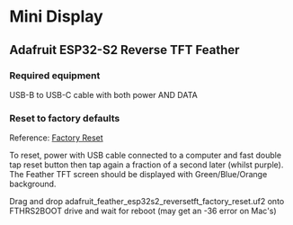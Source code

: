 # Mini Display

## Adafruit ESP32-S2 Reverse TFT Feather

### Required equipment

USB-B to USB-C cable with both power AND DATA

### Reset to factory defaults

Reference: [Factory Reset](https://learn.adafruit.com/esp32-s2-reverse-tft-feather/factory-reset)

To reset, power with USB cable connected to a computer and fast double tap reset button then tap again a fraction of a second later (whilst purple).  The Feather TFT screen should be displayed with Green/Blue/Orange background.

Drag and drop adafruit_feather_esp32s2_reversetft_factory_reset.uf2 onto FTHRS2BOOT drive and wait for reboot (may get an -36 error on Mac's)

